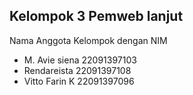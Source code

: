 ## Kelompok 3 Pemweb lanjut
Nama Anggota Kelompok dengan NIM

- M. Avie siena	22091397103
- Rendareista	22091397108
- Vitto Farin K	22091397096
